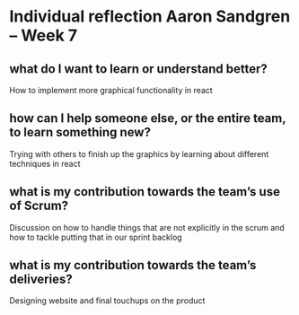 
# Individual reflection Aaron Sandgren – Week 7

## what do I want to learn or understand better?
How to implement more graphical functionality in react

## how can I help someone else, or the entire team, to learn something new?
Trying with others to finish up the graphics by learning about different techniques in react

## what is my contribution towards the team’s use of Scrum?
Discussion on how to handle things that are not explicitly in the scrum and how to tackle putting that in our sprint backlog

## what is my contribution towards the team’s deliveries?
Designing website and final touchups on the product
